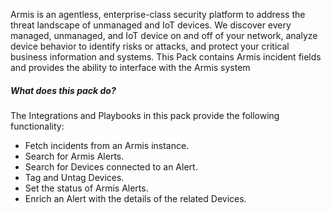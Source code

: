 Armis is an agentless, enterprise-class security platform to address the threat landscape of unmanaged and IoT devices. We discover every managed, unmanaged, and IoT device on and off of your network, analyze device behavior to identify risks or attacks, and protect your critical business information and systems. This Pack contains Armis incident fields and provides the ability to interface with the Armis system

##### What does this pack do?

The Integrations and Playbooks in this pack provide the following functionality:
- Fetch incidents from an Armis instance.
- Search for Armis Alerts.
- Search for Devices connected to an Alert.
- Tag and Untag Devices.
- Set the status of Armis Alerts.
- Enrich an Alert with the details of the related Devices.
